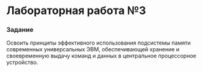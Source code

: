 # Лабораторная работа №3
### Задание

Освоить принципы эффективного использования подсистемы памяти современных универсальных ЭВМ, обеспечивающей хранение и своевременную выдачу команд и данных в центральное процессорное устройство.
